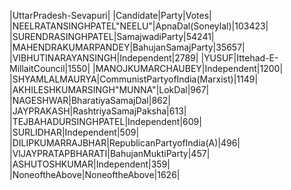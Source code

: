  
|UttarPradesh-Sevapuri|
|Candidate|Party|Votes|
|NEELRATANSINGHPATEL"NEELU"|ApnaDal(Soneylal)|103423|
|SURENDRASINGHPATEL|SamajwadiParty|54241|
|MAHENDRAKUMARPANDEY|BahujanSamajParty|35657|
|VIBHUTINARAYANSINGH|Independent|2789|
|YUSUF|Ittehad-E-MillaitCouncil|1550|
|MANOJKUMARCHAUBEY|Independent|1200|
|SHYAMLALMAURYA|CommunistPartyofIndia(Marxist)|1149|
|AKHILESHKUMARSINGH"MUNNA"|LokDal|967|
|NAGESHWAR|BharatiyaSamajDal|862|
|JAYPRAKASH|RashtriyaSamajPaksha|613|
|TEJBAHADURSINGHPATEL|Independent|609|
|SURLIDHAR|Independent|509|
|DILIPKUMARRAJBHAR|RepublicanPartyofIndia(A)|496|
|VIJAYPRATAPBHARATI|BahujanMuktiParty|457|
|ASHUTOSHKUMAR|Independent|359|
|NoneoftheAbove|NoneoftheAbove|1626|
